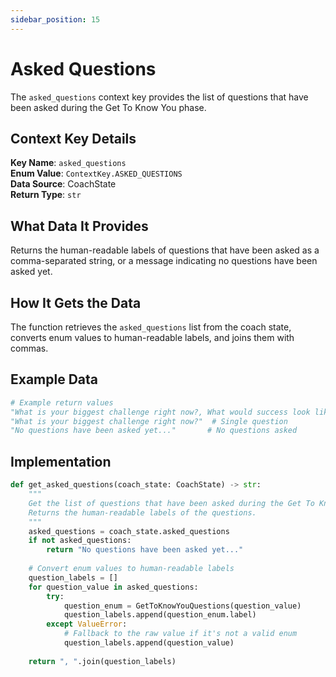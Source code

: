 ```yaml
---
sidebar_position: 15
---
```


# Asked Questions

The `asked_questions` context key provides the list of questions that have been asked during the Get To Know You phase.

## Context Key Details

**Key Name**: `asked_questions`  
**Enum Value**: `ContextKey.ASKED_QUESTIONS`  
**Data Source**: CoachState  
**Return Type**: `str`

## What Data It Provides

Returns the human-readable labels of questions that have been asked as a comma-separated string, or a message indicating no questions have been asked yet.

## How It Gets the Data

The function retrieves the `asked_questions` list from the coach state, converts enum values to human-readable labels, and joins them with commas.

## Example Data

```python
# Example return values
"What is your biggest challenge right now?, What would success look like for you?, What are your core values?"  # Multiple questions
"What is your biggest challenge right now?"  # Single question
"No questions have been asked yet..."       # No questions asked
```

## Implementation

```python
def get_asked_questions(coach_state: CoachState) -> str:
    """
    Get the list of questions that have been asked during the Get To Know You phase as a comma-separated string.
    Returns the human-readable labels of the questions.
    """
    asked_questions = coach_state.asked_questions
    if not asked_questions:
        return "No questions have been asked yet..."
    
    # Convert enum values to human-readable labels
    question_labels = []
    for question_value in asked_questions:
        try:
            question_enum = GetToKnowYouQuestions(question_value)
            question_labels.append(question_enum.label)
        except ValueError:
            # Fallback to the raw value if it's not a valid enum
            question_labels.append(question_value)
    
    return ", ".join(question_labels)
```
